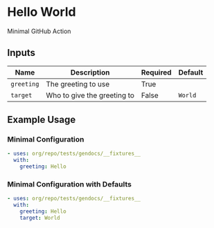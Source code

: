 <!-- This document is automatically generated. Do not edit by hand! -->
# Hello World

Minimal GitHub Action


## Inputs

| Name | Description | Required | Default |
|------|-------------|----------|---------|
| `greeting` | The greeting to use | True | |
| `target` | Who to give the greeting to | False | `World`|



## Example Usage
### Minimal Configuration
```yaml
- uses: org/repo/tests/gendocs/__fixtures__
  with:
    greeting: Hello
```

### Minimal Configuration with Defaults
```yaml
- uses: org/repo/tests/gendocs/__fixtures__
  with:
    greeting: Hello
    target: World
```

